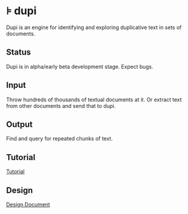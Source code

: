 # ⊧ dupi

Dupi is an engine for identifying and exploring duplicative text in sets of
documents.

## Status

Dupi is in alpha/early beta development stage.  Expect bugs.

## Input

Throw hundreds of thousands of textual documents at it.  Or extract text from
other documents and send that to dupi.

## Output

Find and query for repeated chunks of text.

## Tutorial 

[Tutorial](docs/tutorial.md)

## Design

[Design Document](docs/design.md)

